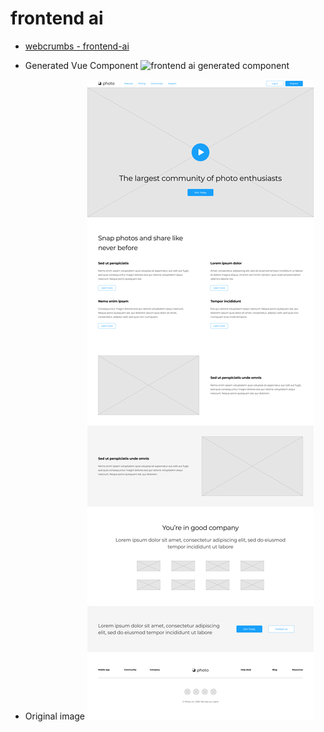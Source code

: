 # frontend ai

- [webcrumbs - frontend-ai](!https://app.webcrumbs.ai/frontend-ai)

- Generated Vue Component
![frontend ai generated component](./public/Mar-23-2025%2013-39-21.gif)

- Original image
![image.png](./public/Sample_Wireframe.png)
